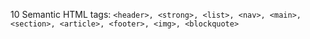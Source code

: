 10 Semantic HTML tags: 
`<header>, <strong>, <list>, <nav>, <main>, <section>, <article>, <footer>, <img>, <blockquote>`

